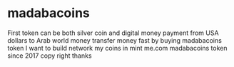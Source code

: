 # madabacoins
First token can be both silver coin and digital money payment from USA dollars to Arab world money transfer money fast by buying madabacoins token I want to build network my coins in mint me.com madabacoins token since 2017 copy right thanks
